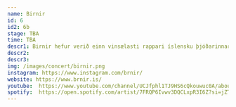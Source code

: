 ```yaml
---
name: Birnir
id: 6
id2: 6b
stage: TBA
time: TBA
descr1: Birnir hefur verið einn vinsælasti rappari íslensku þjóðarinnar síðan hann gaf út sitt fyrsta lag árið 2017. Á síðasta ári gaf hann út plötuna Bushido sem hlaut lofsamlega dóma gagnrýnenda. Þannig stimplaði Birnir sig inn sem einn helsti rapp/popp tónlistarmaður Íslands. Birnir flytur margháttaða tónlist og því mega tónleikagestir eiga von á kraftmiklum tónleikum hjá rapparanum.
descr2:
descr3:
img: /images/concert/birnir.png
instagram: https://www.instagram.com/brnir/
website: https://www.brnir.is/
youtube:  https://www.youtube.com/channel/UCJfphl1TJ9HS6cQkouwuc0A/about
spotify:  https://open.spotify.com/artist/7FRQP6Ivwv3DQCLxpR3I6Z?si=jZTG2ecITfWGh8Nhi3uw_w
---
```

